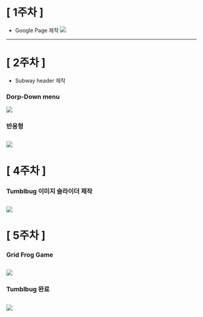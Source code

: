 # [ 1주차 ]
>
* Google Page 제작
![](https://images.velog.io/images/neity16/post/da813115-4f63-4e46-b175-1f4977fda492/image.png)
---
# [ 2주차 ]
>
* Subway header 제작
### Dorp-Down menu
![](https://images.velog.io/images/neity16/post/a9262f4e-2a9f-4a64-b418-e8bdf70ec697/ezgif.com-gif-maker.gif)
### 반응형
![](https://images.velog.io/images/neity16/post/276119d8-70c4-45e1-9a79-0dd6f6feef0b/ezgif.com-gif-maker%20(1).gif)
---
# [ 4주차 ]
>
### Tumblbug 이미지 슬라이더 제작
![](https://images.velog.io/images/neity16/post/2e4c3b52-04e1-4a5a-bbad-23d0756ee2ba/%E1%84%90%E1%85%A5%E1%86%B7%E1%84%87%E1%85%B3%E1%86%AF%E1%84%87%E1%85%A5%E1%86%A8%20%E1%84%89%E1%85%B3%E1%86%AF%E1%84%85%E1%85%A1%E1%84%8B%E1%85%B5%E1%84%83%E1%85%A5.gif)
---
# [ 5주차 ]
>
### Grid Frog Game
![](https://images.velog.io/images/neity16/post/75434e15-77db-4252-9835-7f2b58a56087/grid%E1%84%81%E1%85%B3%E1%87%80%E1%84%82%E1%85%A2%E1%84%80%E1%85%B5.png)
---
### Tumblbug 완료
![](https://images.velog.io/images/neity16/post/102e6be6-aa15-4209-a995-746e8693e9b2/%E1%84%90%E1%85%A5%E1%86%B7%E1%84%87%E1%85%B3%E1%86%AF%E1%84%87%E1%85%A5%E1%86%A8%E1%84%8E%E1%85%AC%E1%84%8C%E1%85%A9%E1%86%BC.gif)
---
